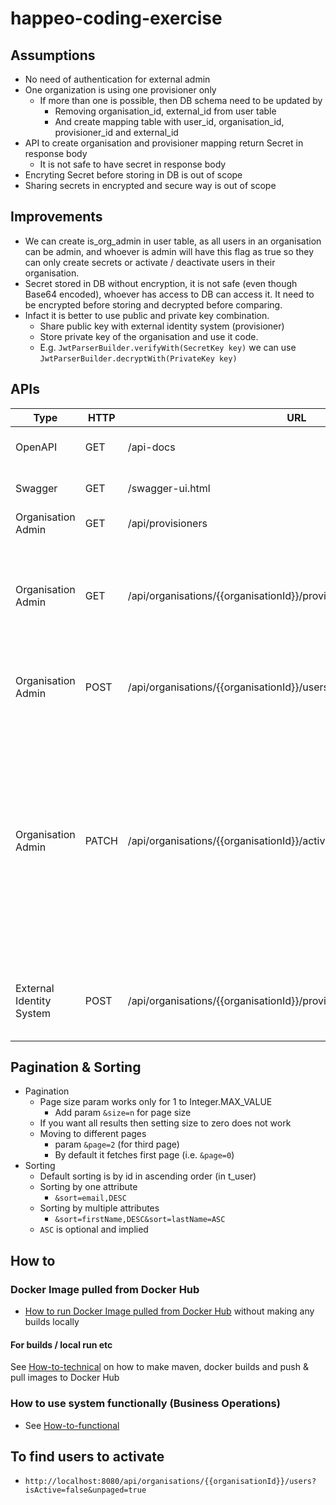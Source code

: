 # happeo-coding-exercise

## Assumptions
- No need of authentication for external admin
- One organization is using one provisioner only
    - If more than one is possible, then DB schema need to be updated by
       - Removing organisation_id, external_id from user table
       - And create mapping table with user_id, organisation_id, provisioner_id and external_id
- API to create organisation and provisioner mapping return Secret in response body
    - It is not safe to have secret in response body
- Encryting Secret before storing in DB is out of scope
- Sharing secrets in encrypted and secure way is out of scope

## Improvements
- We can create is_org_admin in user table, as all users in an organisation can be admin, and whoever is admin will have this flag as true so they can only create secrets or activate / deactivate users in their organisation.
- Secret stored in DB without encryption, it is not safe (even though Base64 encoded), whoever has access to DB can access it. It need to be encrypted before storing and decrypted before comparing.
- Infact it is better to use public and private key combination.
  - Share public key with external identity system (provisioner)
  - Store private key of the organisation and use it code.
  - E.g. `JwtParserBuilder.verifyWith(SecretKey key)` we can use `JwtParserBuilder.decryptWith(PrivateKey key)`


## APIs

| Type                     | HTTP  | URL                                                                       | Description |
|--------------------------|-------|---------------------------------------------------------------------------|-------------|
| OpenAPI                  | GET   | /api-docs                                                                 | Spring generated API Documentation  |
| Swagger                  | GET   | /swagger-ui.html                                                          | Swagger generated API Documentation |
| Organisation Admin       | GET   | /api/provisioners                                                         | Get all existing Provisioners |
| Organisation Admin       | GET   | /api/organisations/{{organisationId}}/provisioners                        | Creates Organisation and Provisioner map and a secret for it. Creates Provisioner if not present. |
| Organisation Admin       | POST  | /api/organisations/{{organisationId}}/users                               | Finds Users matching the params, see [Pagination &amp; Sorting](./#pagination--sorting) |
| Organisation Admin       | PATCH | /api/organisations/{{organisationId}}/activate-users                      | Activates inactive users belonging to organisation. If the user is already active, it does nothing, simply ignores those user IDs. If the user does not belong to organisation, it will not be activated, simply ignores those user IDs (No error thrown) |
| External Identity System | POST  | /api/organisations/{{organisationId}}/provisioner/{{provisionerId}}/users | For provisioning new user by External identity system (Provisioner) |

## Pagination & Sorting
- Pagination
  - Page size param works only for 1 to Integer.MAX_VALUE
    - Add param `&size=n` for page size
  - If you want all results then setting size to zero does not work
  - Moving to different pages
    - param `&page=2` (for third page)
    - By default it fetches first page (i.e. `&page=0`)
- Sorting
  - Default sorting is by id in ascending order (in t_user)
  - Sorting by one attribute
    - `&sort=email,DESC`
  - Sorting by multiple attributes
    - `&sort=firstName,DESC&sort=lastName=ASC`
  - `ASC` is optional and implied

## How to

### Docker Image pulled from Docker Hub
- [How to run Docker Image pulled from Docker Hub](./HOW-TO-TECHNICAL.md#run-docker-image-pulled-from-docker-hub) without making any builds locally

#### For builds / local run etc
See [How-to-technical](./HOW-TO-TECHNICAL.md) on how to make maven, docker builds and push & pull images to Docker Hub

### How to use system functionally (Business Operations)
  - See [How-to-functional](./HOW-TO-FUNCTIONAL.md)

## To find users to activate
- `http://localhost:8080/api/organisations/{{organisationId}}/users?isActive=false&unpaged=true`

